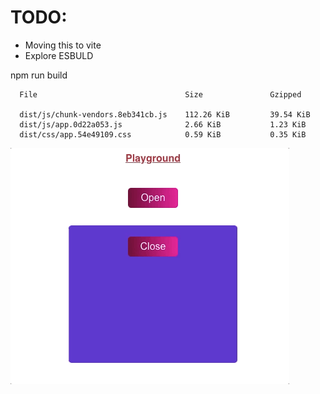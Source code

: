 # TODO:

* Moving this to vite
* Explore ESBULD

npm run build
```
  File                                 Size               Gzipped

  dist/js/chunk-vendors.8eb341cb.js    112.26 KiB         39.54 KiB
  dist/js/app.0d22a053.js              2.66 KiB           1.23 KiB
  dist/css/app.54e49109.css            0.59 KiB           0.35 KiB
```
![gif](initial.gif)